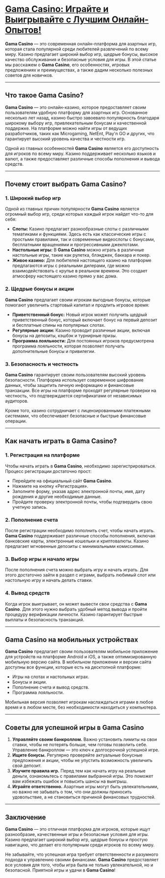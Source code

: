 # [Gama Casino: Играйте и Выигрывайте с Лучшим Онлайн-Опытов!](https://brandplay.link/RD52jZbL)

**Gama Casino** — это современная онлайн-платформа для азартных игр, которая стала популярной среди любителей развлечений по всему миру. Казино предлагает широкий выбор игр, щедрые бонусы, высокое качество обслуживания и безопасные условия для игры. В этой статье мы расскажем о **Gama Casino**, его особенностях, игровых предложениях и преимуществах, а также дадим несколько полезных советов для новичков.

***

## Что такое Gama Casino?

**Gama Casino** — это онлайн-казино, которое предоставляет своим пользователям удобную платформу для азартных игр. Основанное несколько лет назад, казино быстро завоевало популярность благодаря широкому выбору игр, привлекательным бонусам и качественной поддержке. На платформе можно найти игры от ведущих разработчиков, таких как Microgaming, NetEnt, Play'n GO и других, что гарантирует высокий уровень качества и честности игр.

Одной из главных особенностей **Gama Casino** является его доступность для игроков по всему миру. Казино поддерживает несколько языков и валют, а также предоставляет различные способы пополнения и вывода средств.

***

## Почему стоит выбрать Gama Casino?

### 1. **Широкий выбор игр**

Одной из главных причин популярности **Gama Casino** является огромный выбор игр, среди которых каждый игрок найдет что-то для себя:

* **Слоты:** Казино предлагает разнообразные слоты с различными тематиками и функциями. Здесь есть как классические игры с простыми правилами, так и современные видеослоты с бонусами, бесплатными вращениями и прогрессивными джекпотами.
* **Настольные игры:** В **Gama Casino** можно играть в различные настольные игры, такие как рулетка, блэкджек, баккара и покер.
* **Живое казино:** Для любителей настоящего казино на платформе предлагаются игры с реальными дилерами, где можно взаимодействовать с крупье в реальном времени. Это создает атмосферу настоящего казино прямо у вас дома.

### 2. **Щедрые бонусы и акции**

**Gama Casino** предлагает своим игрокам выгодные бонусы, которые помогают увеличить стартовый капитал и продлить игровое время:

* **Приветственный бонус:** Новый игрок может получить щедрый приветственный бонус, который включает бонус на первый депозит и бесплатные спины на популярных слотах.
* **Регулярные акции:** Казино проводит различные акции, включая бонусы на депозиты, кэшбэк и турнирные призы.
* **Программа лояльности:** Для постоянных игроков предусмотрена программа лояльности, которая позволяет получать дополнительные бонусы и привилегии.

### 3. **Безопасность и честность**

**Gama Casino** гарантирует своим пользователям высокий уровень безопасности. Платформа использует современное шифрование данных, чтобы защитить личную информацию и финансовые транзакции. Все игры на платформе проходят регулярные проверки на честность, что подтверждается сертификатами от независимых аудиторов.

Кроме того, казино сотрудничает с лицензированными платежными системами, что обеспечивает безопасные и быстрые финансовые операции.

***

## Как начать играть в Gama Casino?

### 1. **Регистрация на платформе**

Чтобы начать играть в **Gama Casino**, необходимо зарегистрироваться. Процесс регистрации достаточно прост:

* Перейдите на официальный сайт **Gama Casino**.
* Нажмите на кнопку «Регистрация».
* Заполните форму, указав адрес электронной почты, имя, дату рождения и другие необходимые данные.
* Пройдите проверку электронной почты, чтобы подтвердить свою учетную запись.

### 2. **Пополнение счета**

После регистрации необходимо пополнить счет, чтобы начать играть. **Gama Casino** поддерживает различные способы пополнения, включая банковские карты, электронные кошельки и криптовалюты. Казино предлагает мгновенные депозиты с минимальными комиссиями.

### 3. **Выбор игры и начало игры**

После пополнения счета можно выбрать игру и начать играть. Для этого достаточно зайти в раздел с играми, выбрать любимый слот или настольную игру и начать делать ставки.

### 4. **Вывод средств**

Когда игрок выигрывает, он может вывести свои средства с **Gama Casino**. Для этого нужно выбрать удобный метод вывода и пройти процедуру верификации личности. Казино гарантирует быстрые выплаты и безопасность транзакций.

***

## Gama Casino на мобильных устройствах

**Gama Casino** предлагает своим пользователям мобильное приложение для устройств на платформе Android и iOS, а также оптимизированную мобильную версию сайта. В мобильном приложении и версии сайта доступны все функции, которые есть на десктопной платформе:

* Игры на слотах и настольных играх.
* Бонусы и акции.
* Пополнение счета и вывод средств.
* Программа лояльности.

Мобильная версия позволяет игрокам наслаждаться играми в любое время и в любом месте, без необходимости находиться у компьютера.

***

## Советы для успешной игры в Gama Casino

1. **Управляйте своим банкроллом.** Важно установить лимиты на свои ставки, чтобы не потерять больше, чем готовы позволить себе. Управление банкроллом — это ключ к долгосрочной успешной игре.
2. **Ищите бонусы.** Регулярно проверяйте актуальные бонусные предложения и акции, чтобы не упустить возможность увеличить свой депозит.
3. **Изучите правила игр.** Перед тем как начать игру на реальные деньги, ознакомьтесь с правилами выбранной игры. Это поможет вам избежать ошибок и повысить шансы на выигрыш.
4. **Играйте ответственно.** Азартные игры могут быть увлекательными, но важно не забывать о том, что они должны приносить удовольствие, а не становиться причиной финансовых трудностей.

***

## Заключение

**Gama Casino** — это отличная платформа для игроков, которые ищут разнообразие, качественные игры и безопасные условия для игры. Казино предлагает широкий выбор игр, щедрые бонусы и простую навигацию, что делает его популярным среди игроков по всему миру.

Не забывайте, что успешная игра требует ответственности и разумного подхода к управлению своими финансами. **Gama Casino** предоставляет все условия для того, чтобы игра была не только увлекательной, но и безопасной. Приятной игры и удачи в **Gama Casino**!
